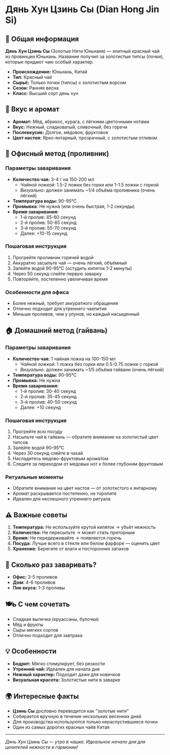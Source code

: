 # Дянь Хун Цзинь Сы (Dian Hong Jin Si)

## 🌿 Общая информация

**Дянь Хун Цзинь Сы** (Золотые Нити Юньнаня) — элитный красный чай из провинции Юньнань. Название получил за золотистые типсы (почки), которые придают чаю особый характер.

- **Происхождение:** Юньнань, Китай
- **Тип:** Красный чай
- **Сырьё:** Только почки (типсы) с золотистым ворсом
- **Сезон:** Ранняя весна
- **Класс:** Высший сорт дянь хун

## 🎯 Вкус и аромат

- **Аромат:** Мёд, абрикос, курага, с лёгкими цветочными нотами
- **Вкус:** Нежный, сладковатый, сливочный, без горечи
- **Послевкусие:** Долгое, мёдовое, фруктовое
- **Цвет настоя:** Ярко-янтарный, прозрачный, с золотистым отливом

## 🏢 Офисный метод (проливник)

### Параметры заваривания
- **Количество чая:** 3-4 г на 150-200 мл
  - *Чайной ложкой:* 1.5-2 ложки без горки или 1-1.5 ложки с горкой
  - *Визуально:* должен занимать ~1/4 объёма проливника (очень лёгкий)
- **Температура воды:** 90-95°C
- **Промывка:** Не нужна (или очень быстрая, 1-2 секунды)
- **Время заваривания:**
  - 1-й пролив: 45-60 секунд
  - 2-й пролив: 50-65 секунд
  - 3-й пролив: 55-70 секунд
  - Далее: +10-15 секунд

### Пошаговая инструкция
1. Прогрейте проливник горячей водой
2. Аккуратно засыпьте чай — очень лёгкий, объёмный
3. Залейте водой 90-95°C (остудить кипяток 1-2 минуты)
4. Через 50 секунд слейте первую заварку
5. Повторяйте, постепенно увеличивая время

### Особенности для офиса
- Более нежный, требует аккуратного обращения
- Отлично подходит для утреннего чаепития
- Меньше проливов, чем у улунов, но каждый насыщенный

## 🏠 Домашний метод (гайвань)

### Параметры заваривания
- **Количество чая:** 1 чайная ложка на 100-150 мл
  - *Чайной ложкой:* 1 ложка без горки или 0.5-0.75 ложки с горкой
  - *Визуально:* должен занимать ~1/5 объёма гайвани (очень лёгкий)
- **Температура воды:** 90-95°C
- **Промывка:** Не нужна
- **Время заваривания:**
  - 1-й пролив: 30-40 секунд
  - 2-й пролив: 35-45 секунд
  - 3-й пролив: 40-50 секунд
  - Далее: +10 секунд

### Пошаговая инструкция
1. Прогрейте всю посуду
2. Насыпьте чай в гайвань — обратите внимание на золотистый цвет типсов
3. Залейте водой 90-95°C
4. Через 30 секунд слейте в чахай
5. Насладитесь медово-фруктовым ароматом
6. Следите за переходом от медовых нот к более глубоким фруктовым

### Ритуальные моменты
- Обратите внимание на цвет настоя — от золотистого к янтарному
- Аромат раскрывается постепенно, не торопите
- Идеален для неспешного утреннего ритуала

## ⚠️ Важные советы

1. **Температура:** Не используйте крутой кипяток → убьёт нежность
2. **Количество:** Не пересыпьте → может стать приторным
3. **Время:** Не передерживайте → появляется горечь
4. **Посуда:** Лучше всего в стекле или белом фарфоре — оценить цвет
5. **Хранение:** Берегите от влаги и посторонних запахов

## 🔄 Сколько раз заваривать?

- **Офис:** 3-5 проливов
- **Дом:** 4-6 проливов
- **Пик вкуса:** 1-3 проливы

## 🍽ь С чем сочетать

- Сладкая выпечка (круассаны, булочки)
- Мёд и фрукты
- Сыры мягких сортов
- Отлично подходит для завтрака

## 💡 Особенности

- **Бодрит:** Мягко стимулирует, без резкости
- **Утренний чай:** Идеален для начала дня
- **Нежный характер:** Подходит даже для новичков
- **Визуальная красота:** Золотистые нити в заварке

## 🌍 Интересные факты

- **Цзинь Сы** дословно переводится как "золотые нити"
- Собирается вручную в течение нескольких весенних дней
- Для производства используются только нераспустившиеся почки
- Один из самых дорогих красных чаёв Китая

---

*Дянь Хун Цзинь Сы — утро в чашке. Идеальное начало дня для ценителей нежности и гармонии!*
